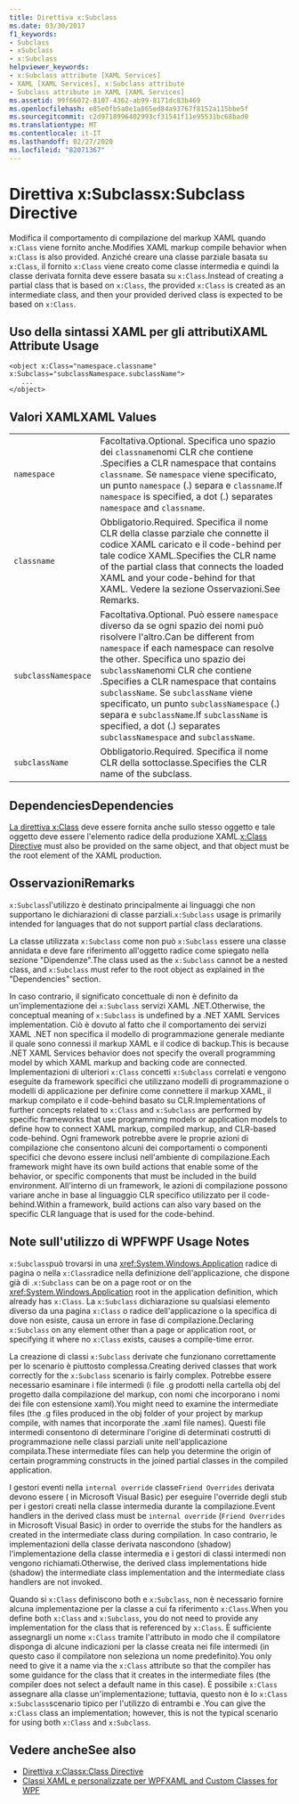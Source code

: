 ```yaml
---
title: Direttiva x:Subclass
ms.date: 03/30/2017
f1_keywords:
- Subclass
- xSubclass
- x:Subclass
helpviewer_keywords:
- x:Subclass attribute [XAML Services]
- XAML [XAML Services], x:Subclass attribute
- Subclass attribute in XAML [XAML Services]
ms.assetid: 99f66072-8107-4362-ab99-8171dc83b469
ms.openlocfilehash: e85e0fb5a0e1a865ed84a93767f8152a115bbe5f
ms.sourcegitcommit: c2d9718996402993cf31541f11e95531bc68bad0
ms.translationtype: MT
ms.contentlocale: it-IT
ms.lasthandoff: 02/27/2020
ms.locfileid: "82071367"
---
```

# <a name="xsubclass-directive"></a><span data-ttu-id="e563c-102">Direttiva x:Subclass</span><span class="sxs-lookup"><span data-stu-id="e563c-102">x:Subclass Directive</span></span>

<span data-ttu-id="e563c-103">Modifica il comportamento di compilazione del markup XAML quando `x:Class` viene fornito anche.</span><span class="sxs-lookup"><span data-stu-id="e563c-103">Modifies XAML markup compile behavior when `x:Class` is also provided.</span></span> <span data-ttu-id="e563c-104">Anziché creare una classe parziale basata su `x:Class`, il fornito `x:Class` viene creato come classe intermedia e quindi la classe derivata fornita deve essere basata su `x:Class`.</span><span class="sxs-lookup"><span data-stu-id="e563c-104">Instead of creating a partial class that is based on `x:Class`, the provided `x:Class` is created as an intermediate class, and then your provided derived class is expected to be based on `x:Class`.</span></span>

## <a name="xaml-attribute-usage"></a><span data-ttu-id="e563c-105">Uso della sintassi XAML per gli attributi</span><span class="sxs-lookup"><span data-stu-id="e563c-105">XAML Attribute Usage</span></span>

```xaml
<object x:Class="namespace.classname" x:Subclass="subclassNamespace.subclassName">
   ...
</object>
```

## <a name="xaml-values"></a><span data-ttu-id="e563c-106">Valori XAML</span><span class="sxs-lookup"><span data-stu-id="e563c-106">XAML Values</span></span>

|||
|-|-|
|`namespace`|<span data-ttu-id="e563c-107">Facoltativa.</span><span class="sxs-lookup"><span data-stu-id="e563c-107">Optional.</span></span> <span data-ttu-id="e563c-108">Specifica uno spazio dei `classname`nomi CLR che contiene .</span><span class="sxs-lookup"><span data-stu-id="e563c-108">Specifies a CLR namespace that contains `classname`.</span></span> <span data-ttu-id="e563c-109">Se `namespace` viene specificato, un punto `namespace` (.) separa e `classname`.</span><span class="sxs-lookup"><span data-stu-id="e563c-109">If `namespace` is specified, a dot (.) separates `namespace` and `classname`.</span></span>|
|`classname`|<span data-ttu-id="e563c-110">Obbligatorio.</span><span class="sxs-lookup"><span data-stu-id="e563c-110">Required.</span></span> <span data-ttu-id="e563c-111">Specifica il nome CLR della classe parziale che connette il codice XAML caricato e il code-behind per tale codice XAML.</span><span class="sxs-lookup"><span data-stu-id="e563c-111">Specifies the CLR name of the partial class that connects the loaded XAML and your code-behind for that XAML.</span></span> <span data-ttu-id="e563c-112">Vedere la sezione Osservazioni.</span><span class="sxs-lookup"><span data-stu-id="e563c-112">See Remarks.</span></span>|
|`subclassNamespace`|<span data-ttu-id="e563c-113">Facoltativa.</span><span class="sxs-lookup"><span data-stu-id="e563c-113">Optional.</span></span> <span data-ttu-id="e563c-114">Può essere `namespace` diverso da se ogni spazio dei nomi può risolvere l'altro.</span><span class="sxs-lookup"><span data-stu-id="e563c-114">Can be different from `namespace` if each namespace can resolve the other.</span></span> <span data-ttu-id="e563c-115">Specifica uno spazio dei `subclassName`nomi CLR che contiene .</span><span class="sxs-lookup"><span data-stu-id="e563c-115">Specifies a CLR namespace that contains `subclassName`.</span></span> <span data-ttu-id="e563c-116">Se `subclassName` viene specificato, un punto `subclassNamespace` (.) separa e `subclassName`.</span><span class="sxs-lookup"><span data-stu-id="e563c-116">If `subclassName` is specified, a dot (.) separates `subclassNamespace` and `subclassName`.</span></span>|
|`subclassName`|<span data-ttu-id="e563c-117">Obbligatorio.</span><span class="sxs-lookup"><span data-stu-id="e563c-117">Required.</span></span> <span data-ttu-id="e563c-118">Specifica il nome CLR della sottoclasse.</span><span class="sxs-lookup"><span data-stu-id="e563c-118">Specifies the CLR name of the subclass.</span></span>|

## <a name="dependencies"></a><span data-ttu-id="e563c-119">Dependencies</span><span class="sxs-lookup"><span data-stu-id="e563c-119">Dependencies</span></span>

<span data-ttu-id="e563c-120">[La direttiva x:Class](xclass-directive.md) deve essere fornita anche sullo stesso oggetto e tale oggetto deve essere l'elemento radice della produzione XAML.</span><span class="sxs-lookup"><span data-stu-id="e563c-120">[x:Class Directive](xclass-directive.md) must also be provided on the same object, and that object must be the root element of the XAML production.</span></span>

## <a name="remarks"></a><span data-ttu-id="e563c-121">Osservazioni</span><span class="sxs-lookup"><span data-stu-id="e563c-121">Remarks</span></span>

<span data-ttu-id="e563c-122">`x:Subclass`l'utilizzo è destinato principalmente ai linguaggi che non supportano le dichiarazioni di classe parziali.</span><span class="sxs-lookup"><span data-stu-id="e563c-122">`x:Subclass` usage is primarily intended for languages that do not support partial class declarations.</span></span>

<span data-ttu-id="e563c-123">La classe utilizzata `x:Subclass` come non può `x:Subclass` essere una classe annidata e deve fare riferimento all'oggetto radice come spiegato nella sezione "Dipendenze".</span><span class="sxs-lookup"><span data-stu-id="e563c-123">The class used as the `x:Subclass` cannot be a nested class, and `x:Subclass` must refer to the root object as explained in the "Dependencies" section.</span></span>

<span data-ttu-id="e563c-124">In caso contrario, il significato concettuale di non è definito da un'implementazione dei `x:Subclass` servizi XAML .NET.</span><span class="sxs-lookup"><span data-stu-id="e563c-124">Otherwise, the conceptual meaning of `x:Subclass` is undefined by a .NET XAML Services implementation.</span></span> <span data-ttu-id="e563c-125">Ciò è dovuto al fatto che il comportamento dei servizi XAML .NET non specifica il modello di programmazione generale mediante il quale sono connessi il markup XAML e il codice di backup.</span><span class="sxs-lookup"><span data-stu-id="e563c-125">This is because .NET XAML Services behavior does not specify the overall programming model by which XAML markup and backing code are connected.</span></span> <span data-ttu-id="e563c-126">Implementazioni di ulteriori `x:Class` concetti `x:Subclass` correlati e vengono eseguite da framework specifici che utilizzano modelli di programmazione o modelli di applicazione per definire come connettere il markup XAML, il markup compilato e il code-behind basato su CLR.</span><span class="sxs-lookup"><span data-stu-id="e563c-126">Implementations of further concepts related to `x:Class` and `x:Subclass` are performed by specific frameworks that use programming models or application models to define how to connect XAML markup, compiled markup, and CLR-based code-behind.</span></span> <span data-ttu-id="e563c-127">Ogni framework potrebbe avere le proprie azioni di compilazione che consentono alcuni dei comportamenti o componenti specifici che devono essere inclusi nell'ambiente di compilazione.</span><span class="sxs-lookup"><span data-stu-id="e563c-127">Each framework might have its own build actions that enable some of the behavior, or specific components that must be included in the build environment.</span></span> <span data-ttu-id="e563c-128">All'interno di un framework, le azioni di compilazione possono variare anche in base al linguaggio CLR specifico utilizzato per il code-behind.</span><span class="sxs-lookup"><span data-stu-id="e563c-128">Within a framework, build actions can also vary based on the specific CLR language that is used for the code-behind.</span></span>

## <a name="wpf-usage-notes"></a><span data-ttu-id="e563c-129">Note sull'utilizzo di WPF</span><span class="sxs-lookup"><span data-stu-id="e563c-129">WPF Usage Notes</span></span>

<span data-ttu-id="e563c-130">`x:Subclass`può trovarsi in una <xref:System.Windows.Application> radice di pagina o nella `x:Class`radice nella definizione dell'applicazione, che dispone già di .</span><span class="sxs-lookup"><span data-stu-id="e563c-130">`x:Subclass` can be on a page root or on the <xref:System.Windows.Application> root in the application definition, which already has `x:Class`.</span></span> <span data-ttu-id="e563c-131">La `x:Subclass` dichiarazione su qualsiasi elemento diverso da una pagina `x:Class` o radice dell'applicazione o la specifica di dove non esiste, causa un errore in fase di compilazione.</span><span class="sxs-lookup"><span data-stu-id="e563c-131">Declaring `x:Subclass` on any element other than a page or application root, or specifying it where no `x:Class` exists, causes a compile-time error.</span></span>

<span data-ttu-id="e563c-132">La creazione di classi `x:Subclass` derivate che funzionano correttamente per lo scenario è piuttosto complessa.</span><span class="sxs-lookup"><span data-stu-id="e563c-132">Creating derived classes that work correctly for the `x:Subclass` scenario is fairly complex.</span></span> <span data-ttu-id="e563c-133">Potrebbe essere necessario esaminare i file intermedi (i file .g prodotti nella cartella obj del progetto dalla compilazione del markup, con nomi che incorporano i nomi dei file con estensione xaml).</span><span class="sxs-lookup"><span data-stu-id="e563c-133">You might need to examine the intermediate files (the .g files produced in the obj folder of your project by markup compile, with names that incorporate the .xaml file names).</span></span> <span data-ttu-id="e563c-134">Questi file intermedi consentono di determinare l'origine di determinati costrutti di programmazione nelle classi parziali unite nell'applicazione compilata.</span><span class="sxs-lookup"><span data-stu-id="e563c-134">These intermediate files can help you determine the origin of certain programming constructs in the joined partial classes in the compiled application.</span></span>

<span data-ttu-id="e563c-135">I gestori eventi nella `internal override` classe`Friend Overrides` derivata devono essere ( in Microsoft Visual Basic) per eseguire l'override degli stub per i gestori creati nella classe intermedia durante la compilazione.</span><span class="sxs-lookup"><span data-stu-id="e563c-135">Event handlers in the derived class must be `internal override` (`Friend Overrides` in Microsoft Visual Basic) in order to override the stubs for the handlers as created in the intermediate class during compilation.</span></span> <span data-ttu-id="e563c-136">In caso contrario, le implementazioni della classe derivata nascondono (shadow) l'implementazione della classe intermedia e i gestori di classi intermedi non vengono richiamati.</span><span class="sxs-lookup"><span data-stu-id="e563c-136">Otherwise, the derived class implementations hide (shadow) the intermediate class implementation and the intermediate class handlers are not invoked.</span></span>

<span data-ttu-id="e563c-137">Quando si `x:Class` definiscono both e `x:Subclass`, non è necessario fornire alcuna implementazione per la classe a cui fa riferimento `x:Class`.</span><span class="sxs-lookup"><span data-stu-id="e563c-137">When you define both `x:Class` and `x:Subclass`, you do not need to provide any implementation for the class that is referenced by `x:Class`.</span></span> <span data-ttu-id="e563c-138">È sufficiente assegnargli un nome `x:Class` tramite l'attributo in modo che il compilatore disponga di alcune indicazioni per la classe creata nei file intermedi (in questo caso il compilatore non seleziona un nome predefinito).</span><span class="sxs-lookup"><span data-stu-id="e563c-138">You only need to give it a name via the `x:Class` attribute so that the compiler has some guidance for the class that it creates in the intermediate files (the compiler does not select a default name in this case).</span></span> <span data-ttu-id="e563c-139">È possibile `x:Class` assegnare alla classe un'implementazione; tuttavia, questo non è lo `x:Class` `x:Subclass`scenario tipico per l'utilizzo di entrambi e .</span><span class="sxs-lookup"><span data-stu-id="e563c-139">You can give the `x:Class` class an implementation; however, this is not the typical scenario for using both `x:Class` and `x:Subclass`.</span></span>

## <a name="see-also"></a><span data-ttu-id="e563c-140">Vedere anche</span><span class="sxs-lookup"><span data-stu-id="e563c-140">See also</span></span>

- [<span data-ttu-id="e563c-141">Direttiva x:Class</span><span class="sxs-lookup"><span data-stu-id="e563c-141">x:Class Directive</span></span>](xclass-directive.md)
- [<span data-ttu-id="e563c-142">Classi XAML e personalizzate per WPF</span><span class="sxs-lookup"><span data-stu-id="e563c-142">XAML and Custom Classes for WPF</span></span>](../../framework/wpf/advanced/xaml-and-custom-classes-for-wpf.md)
